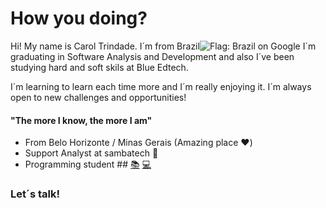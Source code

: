 # How you doing? 

Hi! My name is Carol Trindade. I´m from Brazil![Flag: Brazil on Google ](https://emojipedia-us.s3.dualstack.us-west-1.amazonaws.com/thumbs/60/google/3/flag-for-brazil_1f1e7-1f1f7.png)
I´m graduating in Software Analysis and Development and also I´ve been studying hard and soft skils at Blue Edtech. 

I´m learning to learn each time more and I´m really enjoying it. I´m always open to new challenges and opportunities!  

#### "The more I know, the more I am"

 - From Belo Horizonte / Minas Gerais (Amazing place ❤️)
 - Support Analyst at sambatech  🐝
 - Programming student ## [📚](https://emojipedia.org/books/) [💻](https://emojipedia.org/laptop/)
### Let´s talk!
